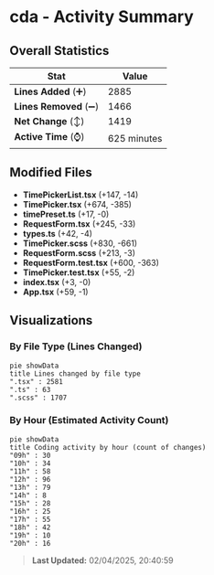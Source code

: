 # cda - Activity Summary 

## Overall Statistics

| Stat                   | Value                                                             |
| ---------------------- | ----------------------------------------------------------------- |
| **Lines Added** (➕)   | 2885                                          |
| **Lines Removed** (➖) | 1466                                        |
| **Net Change** (↕)    | 1419                |
| **Active Time** (⌚)   | 625 minutes |


## Modified Files
- **TimePickerList.tsx** (+147, -14)
- **TimePicker.tsx** (+674, -385)
- **timePreset.ts** (+17, -0)
- **RequestForm.tsx** (+245, -33)
- **types.ts** (+42, -4)
- **TimePicker.scss** (+830, -661)
- **RequestForm.scss** (+213, -3)
- **RequestForm.test.tsx** (+600, -363)
- **TimePicker.test.tsx** (+55, -2)
- **index.tsx** (+3, -0)
- **App.tsx** (+59, -1)

## Visualizations

### By File Type (Lines Changed)

```mermaid
pie showData
title Lines changed by file type
".tsx" : 2581
".ts" : 63
".scss" : 1707
```

### By Hour (Estimated Activity Count)

```mermaid
pie showData
title Coding activity by hour (count of changes)
"09h" : 30
"10h" : 34
"11h" : 58
"12h" : 96
"13h" : 79
"14h" : 8
"15h" : 28
"16h" : 25
"17h" : 55
"18h" : 42
"19h" : 10
"20h" : 16
```


> **Last Updated:** 02/04/2025, 20:40:59